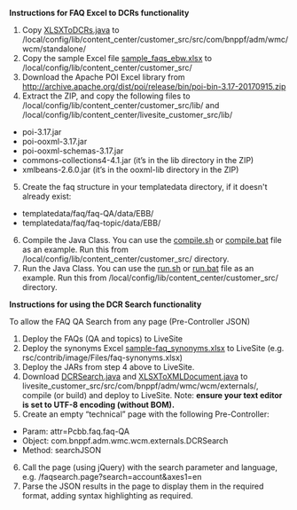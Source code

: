 **Instructions for FAQ Excel to DCRs functionality**

1.	Copy [XLSXToDCRs.java](src/com/bnppf/adm/wmc/wcm/standalone/XLSXToDCRs.java) to <iw-home>/local/config/lib/content_center/customer_src/src/com/bnppf/adm/wmc/wcm/standalone/
2. Copy the sample Excel file [sample_faqs_ebw.xlsx](sample_faqs_ebw.xlsx) to <iw-home>/local/config/lib/content_center/customer_src/
3.	Download the Apache POI Excel library from http://archive.apache.org/dist/poi/release/bin/poi-bin-3.17-20170915.zip 
4.	Extract the ZIP, and copy the following files to <iw-home>/local/config/lib/content_center/customer_src/lib/ and <iw-home>/local/config/lib/content_center/livesite_customer_src/lib/
  * poi-3.17.jar
  * poi-ooxml-3.17.jar
  * poi-ooxml-schemas-3.17.jar
  * commons-collections4-4.1.jar (it’s in the lib directory in the ZIP)
  * xmlbeans-2.6.0.jar (it’s in the ooxml-lib directory in the ZIP)
5. Create the faq structure in your templatedata directory, if it doesn't already exist:
  * templatedata/faq/faq-QA/data/EBB/
  * templatedata/faq/faq-topic/data/EBB/
6.	Compile the Java Class. You can use the [compile.sh](compile.sh) or [compile.bat](compile.bat) file as an example. Run this from  <iw-home>/local/config/lib/content_center/customer_src/ directory.
7.	Run the Java Class. You can use the [run.sh](run.sh) or [run.bat](run.bat) file as an example. Run this from <iw-home>/local/config/lib/content_center/customer_src/ directory.

**Instructions for using the DCR Search functionality**

To allow the FAQ QA Search from any page (Pre-Controller JSON)
1. Deploy the FAQs (QA and topics) to LiveSite
2. Deploy the synonyms Excel [sample-faq_synonyms.xlsx](sample-faq_synonyms.xlsx) to LiveSite (e.g. rsc/contrib/image/Files/faq-synonyms.xlsx)
3. Deploy the JARs from step 4 above to LiveSite.
4. Download [DCRSearch.java](src/com/bnppf/adm/wmc/wcm/externals/DCRSearch.java) and [XLSXToXMLDocument.java](src/com/bnppf/adm/wmc/wcm/externals/XLSXToXMLDocument.java) to livesite_customer_src/src/com/bnppf/adm/wmc/wcm/externals/, compile (or build) and deploy to LiveSite. Note: **ensure your text editor is set to UTF-8 encoding (without BOM).**
5. Create an empty “technical” page with the following Pre-Controller:
  * Param: attr=Pcbb.faq.faq-QA
  * Object: com.bnppf.adm.wmc.wcm.externals.DCRSearch
  * Method: searchJSON
6.	Call the page (using jQuery) with the search parameter and language, e.g. /faqsearch.page?search=account&axes1=en
7.	Parse the JSON results in the page to display them in the required format, adding syntax highlighting as required.
